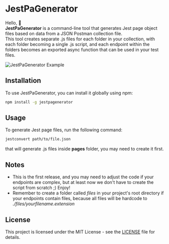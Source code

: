 # JestPaGenerator
Hello, 👋  
**JestPaGenerator** is a command-line tool that generates Jest page object files based on data from a JSON Postman collection file.   
This tool creates separate .js files for each folder in your collection, with each folder becoming a single .js script, and each endpoint within the folders becomes an exported async function that can be used in your test files.

![JestPaGenerator Example](https://i.ibb.co/VLHNC1D/example.png)

## Installation

To use JestPaGenerator, you can install it globally using npm:

```bash
npm install -g jestpagenerator
```

## Usage
To generate Jest page files, run the following command:
```bash
jestconvert path/to/file.json
```
that will generate .js files inside **pages** folder, you may need to create it first.

## Notes
- This is the first release, and you may need to adjust the code if your endpoints are complex, but at least now we don't have to create the script from scratch ;) Enjoy!
- Remember to create a folder called *files* in your project's root directory if your endpoints contain files, because all files will be hardcode to *./files/yourfilename.extension*
## License
This project is licensed under the MIT License - see the [LICENSE](LICENSE) file for details.
